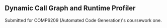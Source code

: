 Dynamic Call Graph and Runtime Profiler
---------------------------------------

Submitted for COMP6209 (Automated Code Generation)'s coursework one.


